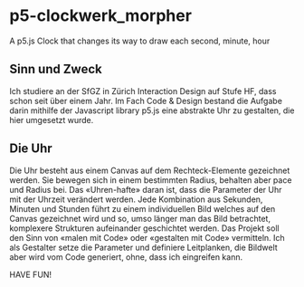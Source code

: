 # p5-clockwerk_morpher
A p5.js Clock that changes its way to draw each second, minute, hour

## Sinn und Zweck
Ich studiere an der SfGZ in Zürich Interaction Design auf Stufe HF, dass schon seit über einem Jahr. Im Fach Code & Design bestand die Aufgabe darin mithilfe der Javascript library p5.js eine abstrakte Uhr zu gestalten, die hier umgesetzt wurde.

## Die Uhr
Die Uhr besteht aus einem Canvas auf dem Rechteck-Elemente gezeichnet werden. Sie bewegen sich in einem bestimmten Radius, behalten aber pace und Radius bei. Das «Uhren-hafte» daran ist, dass die Parameter der Uhr mit der Uhrzeit verändert werden. Jede Kombination aus Sekunden, Minuten und Stunden führt zu einem individuellen Bild welches auf den Canvas gezeichnet wird und so, umso länger man das Bild betrachtet, komplexere Strukturen aufeinander geschichtet werden.
Das Projekt soll den Sinn von «malen mit Code» oder «gestalten mit Code» vermitteln. Ich als Gestalter setze die Parameter und definiere Leitplanken, die Bildwelt aber wird vom Code generiert, ohne, dass ich eingreifen kann.

HAVE FUN!
